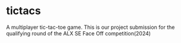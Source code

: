 # tictacs

A multiplayer tic-tac-toe game. This is our project submission for the qualifying round of the ALX SE Face Off competition(2024)
